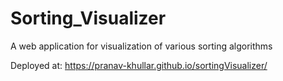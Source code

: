 # Sorting_Visualizer

A web application for visualization of various sorting algorithms

Deployed at: https://pranav-khullar.github.io/sortingVisualizer/
